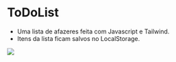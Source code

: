 # ToDoList  

* Uma lista de afazeres feita com Javascript e Tailwind.
* Itens da lista ficam salvos no LocalStorage.

<img src="https://user-images.githubusercontent.com/62356988/115558384-10bd6900-a289-11eb-87ec-0aaf3b7823a3.PNG">